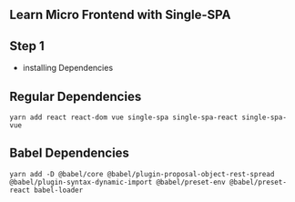 ## Learn Micro Frontend with Single-SPA

## Step 1

- installing Dependencies
## Regular Dependencies
`yarn add react react-dom vue single-spa single-spa-react single-spa-vue`

## Babel Dependencies
`yarn add -D @babel/core @babel/plugin-proposal-object-rest-spread @babel/plugin-syntax-dynamic-import @babel/preset-env @babel/preset-react babel-loader`
